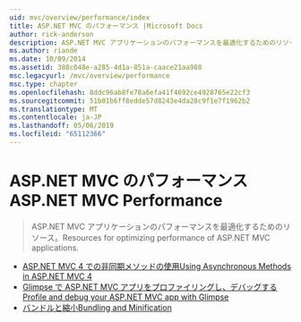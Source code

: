 ```yaml
---
uid: mvc/overview/performance/index
title: ASP.NET MVC のパフォーマンス |Microsoft Docs
author: rick-anderson
description: ASP.NET MVC アプリケーションのパフォーマンスを最適化するためのリソース。
ms.author: riande
ms.date: 10/09/2014
ms.assetid: 388c048e-a285-4d1a-851a-caace21aa988
msc.legacyurl: /mvc/overview/performance
msc.type: chapter
ms.openlocfilehash: 8ddc96ab8fe78a6efa41f4692ce4928765e22cf3
ms.sourcegitcommit: 51b01b6ff8edde57d8243e4da28c9f1e7f1962b2
ms.translationtype: MT
ms.contentlocale: ja-JP
ms.lasthandoff: 05/06/2019
ms.locfileid: "65112366"
---
```

# <a name="aspnet-mvc-performance"></a><span data-ttu-id="aea83-103">ASP.NET MVC のパフォーマンス</span><span class="sxs-lookup"><span data-stu-id="aea83-103">ASP.NET MVC Performance</span></span>

> <span data-ttu-id="aea83-104">ASP.NET MVC アプリケーションのパフォーマンスを最適化するためのリソース。</span><span class="sxs-lookup"><span data-stu-id="aea83-104">Resources for optimizing performance of ASP.NET MVC applications.</span></span>

- [<span data-ttu-id="aea83-105">ASP.NET MVC 4 での非同期メソッドの使用</span><span class="sxs-lookup"><span data-stu-id="aea83-105">Using Asynchronous Methods in ASP.NET MVC 4</span></span>](using-asynchronous-methods-in-aspnet-mvc-4.md)
- [<span data-ttu-id="aea83-106">Glimpse で ASP.NET MVC アプリをプロファイリングし、デバッグする</span><span class="sxs-lookup"><span data-stu-id="aea83-106">Profile and debug your ASP.NET MVC app with Glimpse</span></span>](profile-and-debug-your-aspnet-mvc-app-with-glimpse.md)
- [<span data-ttu-id="aea83-107">バンドルと縮小</span><span class="sxs-lookup"><span data-stu-id="aea83-107">Bundling and Minification</span></span>](bundling-and-minification.md)
